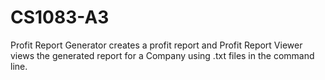 # CS1083-A3
Profit Report Generator creates a profit report and Profit Report Viewer views the generated report for a Company using .txt files in the command line. 
